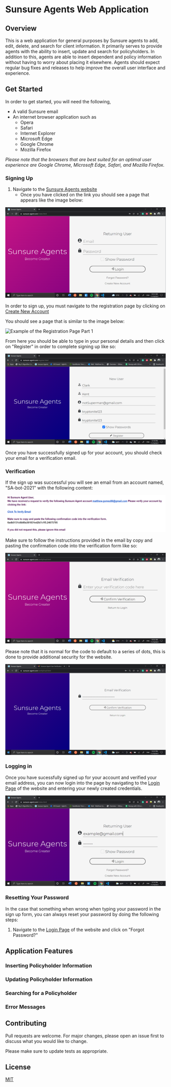 # Sunsure Agents Web Application

## Overview
This is a web application for general purposes by Sunsure agents to add, edit, delete, and search for client information. It primarily
serves to provide agents with the ability to insert, update and search for policyholders. In addition to this, agents are able to insert
dependent and policy information without having to worry about placing it elsewhere. Agents should expect regular bug fixes and releases
to help improve the overall user interface and experience. 

## Get Started

In order to get started, you will need the following,

- A valid Sunsure email
- An internet browser application such as 
  - Opera
  - Safari
  - Internet Explorer
  - Microsoft Edge
  - Google Chrome
  - Mozilla Firefox
 
 *Please note that the browsers that are best suited for an optimal user experience are Google Chrome, Microsoft Edge, Safari, and Mozilla Firefox.*

### Signing Up

1. Navigate to the [Sunsure Agents website](https://sunsure-agent.com/)
   - Once you have clicked on the link you should see a page that appears like the image below:

![Example of the Login Page Part 1](/media/img/tutorial/sunsure_login_part1.PNG?raw=true "Landing Page")


In order to sign up, you must navigate to the registration page by clicking on [Create New Account](https://sunsure-agent.com/register.html)

You should see a page that is similar to the image below:

![Example of the Registration Page Part 1](/media/img/tutorial/sunsure_signup.PNG?raw=true "Registration Page")

From here you should be able to type in your personal details and then click on "Register" in order to complete signing up like so:

![Example of the Registration Page Part 2](/media/img/tutorial/sunsure_signup_part2.PNG?raw=true "Registration Page")

Once you have successfully signed up for your account, you should check your email for a verification email. 

### Verification

If the sign up was successful you will see an email from an account named, "SA-bot-2021" with the following content:

![Example of Verification Email](/media/img/tutorial/sunsure_verify_email_example.PNG?raw=true "Verification Email Example")

Make sure to follow the instructions provided in the email by copy and pasting the confirmation code into the verification form like so:

![Example of Verification Page Part 1](/media/img/tutorial/sunsure_verification.PNG?raw=true "Verification Page")

Please note that it is normal for the code to default to a series of dots, this is done to provide additional security for the website.

![Example of Verification Page Part 2](/media/img/tutorial/sunsure_verification_part2.PNG?raw=true "Verification Page")

### Logging in

Once you have sucessfully signed up for your account and verified your email address, you can now login into the page
by navigating to the [Login Page](https://sunsure-agent.com/) of the website and entering your newly created credentials.

![Example of Login Page Part 2](/media/img/tutorial/sunsure_login_part2.PNG?raw=true "Verification Page")

### Resetting Your Password

In the case that something when wrong when typing your password in the sign up form, you can always reset your password by doing the following steps:

1. Navigate to the [Login Page](https://sunsure-agent.com/) of the website and click on "Forgot Password?"

## Application Features

### Inserting Policyholder Information

### Updating Policyholder Information

### Searching for a Policyholder

### Error Messages


## Contributing
Pull requests are welcome. For major changes, please open an issue first to discuss what you would like to change.

Please make sure to update tests as appropriate.

## License
[MIT](https://choosealicense.com/licenses/mit/)

